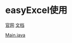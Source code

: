 # easyExcel使用
[官网](https://easyexcel.opensource.alibaba.com/)
[文档](https://easyexcel.opensource.alibaba.com/docs/current/)

[Main.java](src/Fmain/Fjava/FMain.java)